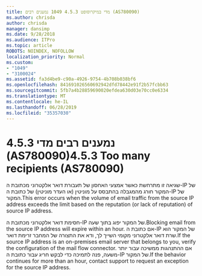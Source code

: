```yaml
---
title: מדי במיקרוסופט 4.5.3 1049 נמענים רבים (AS780090)
ms.author: chrisda
author: chrisda
manager: dansimp
ms.date: 9/28/2018
ms.audience: ITPro
ms.topic: article
ROBOTS: NOINDEX, NOFOLLOW
localization_priority: Normal
ms.custom:
- "1049"
- "3100024"
ms.assetid: fa3d4be9-c90a-4926-9754-4b708b038bf6
ms.openlocfilehash: 841691026560692942dfd78442e91f2b57fcbb63
ms.sourcegitcommit: 5fb7a4b28859690020efdea630d03e70cc0e6334
ms.translationtype: MT
ms.contentlocale: he-IL
ms.lasthandoff: 06/28/2019
ms.locfileid: "35357030"
---
```

# <a name="453-too-many-recipients-as780090"></a><span data-ttu-id="e0ba9-102">4.5.3 נמענים רבים מדי (AS780090)</span><span class="sxs-lookup"><span data-stu-id="e0ba9-102">4.5.3 Too many recipients (AS780090)</span></span>

<span data-ttu-id="e0ba9-103">שגיאה זו מתרחשת כאשר אמצעי האחסון של תעבורת דואר אלקטרוני מכתובת ה-IP של המקור חורג מהמגבלה בהתבסס על מוניטין (או העדר מוניטין) של כתובת ה-IP של המקור.</span><span class="sxs-lookup"><span data-stu-id="e0ba9-103">This error occurs when the volume of email traffic from the source IP address exceeds the limit based on the reputation (or lack of reputation) of source IP address.</span></span>

<span data-ttu-id="e0ba9-104">חסימת דואר אלקטרוני מכתובת ה-IP של המקור יפוג בתוך שעה.</span><span class="sxs-lookup"><span data-stu-id="e0ba9-104">Blocking email from the source IP address will expire within an hour.</span></span> <span data-ttu-id="e0ba9-105">אם כתובת ה-IP של המקור הוא שרת דואר אלקטרוני מקומי השייך לך, ודא את התצורה של המחבר זרימת דואר.</span><span class="sxs-lookup"><span data-stu-id="e0ba9-105">If the source IP address is an on-premises email server that belongs to you, verify the configuration of the mail flow connector.</span></span> <span data-ttu-id="e0ba9-106">אם ההתנהגות ממשיכה עבור יותר משעה, פנה לתמיכה כדי לבקש חריג עבור כתובת ה-IP של המקור.</span><span class="sxs-lookup"><span data-stu-id="e0ba9-106">If the behavior continues for more than an hour, contact support to request an exception for the source IP address.</span></span>
